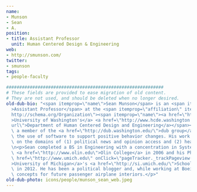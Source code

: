 ```yaml
---
name:
- Munson
- Sean
- A.
position:
- title: Assistant Professor
  unit: Human Centered Design & Engineering
web:
- http://smunson.com/
twitter:
- smunson
tags:
- people-faculty

############################################################
# These fields are provided to ease migration of old content.
# They are not used, and should be deleted when no longer desired.
old-dub-bio: "<span itemprop=\"name\">Sean Munson</span> is an <span itemprop=\"jobTitle\"\
  >Assistant Professor</span> at the <span itemprop=\"affiliation\" itemscope itemtype=\"\
  http://schema.org/Organization\"><span itemprop=\"name\"><a href=\"http://www.washington.edu/\"\
  >University of Washington's</a> <a href=\"http://www.hcde.washington.edu/\" itemprop=\"\
  url\">Department of Human Centered Design and Engineering</a></span></span> and\
  \ a member of the <a href=\"http://dub.washington.edu/\">dub group</a>. He studies\
  \ the use of software to support positive behavior changes. His work primarily focuses\
  \ on the domains of (1) political news and opinion access and (2) health and wellness.</p>\r\
  \n<p>Sean completed a BS in Engineering with a concentration in Systems Design at\
  \ <a href=\"http://www.olin.edu\">Olin College</a> in 2006 and his PhD at the <a\
  \ href=\"http://www.umich.edu\" onClick=\"pageTracker._trackPageview('/outgoing/umich_edu')\"\
  >University of Michigan</a>'s <a href=\"http://si.umich.edu/\">School of Information</a>\
  \ in 2012. He has been a political blogger and, while working at Boeing, designed\
  \ concepts for future passenger airplane interiors.</p>"
old-dub-photo: icons/people/munson_sean_web.jpeg
---
```

